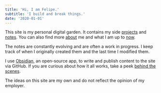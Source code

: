 ```yaml
---
title: 'Hi, I am Felipe.'
subtitle: 'I build and break things.'
date: '2020-01-01'
---
```



This site is my personal digital garden. It contains my side
[projects](/projects) and [notes](/notes). You can also find more
[about](/about) me and what I am up to [now](/now).

The notes are constantly evolving and are often a work in progress.
I keep track of when I originally created them and the last time I
modified them.

I use [Obsidian](https://obsidian.md/), an open-source app, to write and publish content to
the site via GitHub. If you are curious about how it all works, take
a peek [behind the scenes](/notes/how_it_works).

The ideas on this site are my own and do not reflect the opinion of my employer.